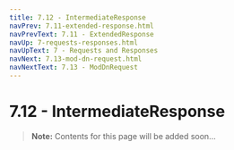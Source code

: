 ```yaml
---
title: 7.12 - IntermediateResponse
navPrev: 7.11-extended-response.html
navPrevText: 7.11 - ExtendedResponse
navUp: 7-requests-responses.html
navUpText: 7 - Requests and Responses
navNext: 7.13-mod-dn-request.html
navNextText: 7.13 - ModDnRequest
---
```


# 7.12 - IntermediateResponse

>**Note:** Contents for this page will be added soon...
